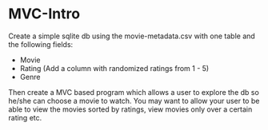 # MVC-Intro


Create a simple sqlite db using the movie-metadata.csv with one table and the following fields:

- Movie
- Rating (Add a column with randomized ratings from 1 - 5)
- Genre


Then create a MVC based program which allows a user to explore the db so he/she can choose a movie to watch. You may want to allow your user to be able to view the movies sorted by ratings, view movies only over a certain rating etc.
